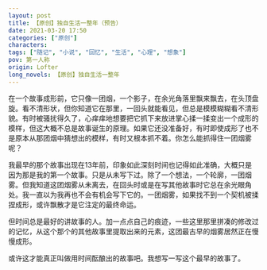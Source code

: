 ```yaml
---
layout: post
title: 【原创】独自生活一整年（预告）
date: 2021-03-20 17:50
categories: ["原创"]
characters: 
tags: ["随记", "小说", "回忆", "生活", "心理", "想象"]
pov: 第一人称
origin: Lofter
long_novels: 【原创】独自生活一整年
---
```


在一个故事成形前，它只像一团烟，一个影子，在余光角落里飘来飘去，在头顶盘旋。看不清形状，但你知道它在那里，一回头就能看见，但总是模模糊糊看不清形貌。有时被骚扰得久了，心痒痒地想要把它抓下来放进掌心揉一揉变出一个成形的模样，但这大概不总是故事诞生的原理。如果它还没准备好，有时即使成形了也不是原本从那团烟中猜想出的模样，有时又根本抓不着。你怎么能抓得住一团烟雾呢？

我最早的那个故事出现在13年前，印象如此深刻时间也记得如此准确，大概只是因为那是我的第一个故事。只是从未写下过。除了一个想法，一个轮廓，一团烟雾。但我知道这团烟雾从未离去，在回头时或是在写其他故事时它总在余光眼角处。我一直以为我再也不会有机会写下它的。一团烟雾，如果找不到一个契机被揉捏成形，或许飘散才是它注定的最终命运。

但时间总是最好的讲故事的人。加一点点自己的痕迹，一些这里那里拼凑的修改过的记忆，从这个那个的其他故事里提取出来的元素，这团最古早的烟雾居然正在慢慢成形。

或许这才能真正叫做用时间酝酿出的故事吧。我想写一写这个最早的故事了。
